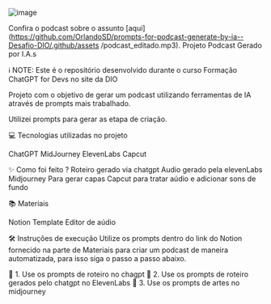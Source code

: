 


![image](https://github.com/OrlandoSD/prompts-for-podcast-generate-by-ia--Desafio-DIO/assets/62121619/ba1848c7-f422-4a60-8d4d-1c22c90d2be4)

Confira o podcast sobre o assunto [aqui](https://github.com/OrlandoSD/prompts-for-podcast-generate-by-ia--Desafio-DIO/.github/assets
/podcast_editado.mp3).
Projeto Podcast Gerado por I.A.s
>
>
ℹ️ NOTE: Este é o repositório desenvolvido durante o curso Formação ChatGPT for Devs no site da DIO
>
>

Projeto com o objetivo de gerar um podcast utilizando ferramentas de IA através de prompts mais trabalhado.

Utilizei prompts para gerar as etapa de criação.

💻 Tecnologias utilizadas no projeto

ChatGPT
MidJourney
ElevenLabs
Capcut

✨ Como foi feito ?
Roteiro gerado via chatgpt
Audio gerado pela elevenLabs
Midjourney Para gerar capas
Capcut para tratar aúdio e adicionar sons de fundo

📚 Materiais

Notion Template
Editor de aúdio

🛠️ Instruções de execução
Utilize os prompts dentro do link do Notion fornecido na parte de Materiais para criar um podcast de maneira automatizada, para isso siga o passo a passo abaixo.


🤖 1. Use os prompts de roteiro no chagpt
🤖 2. Use os prompts de roteiro gerados pelo chatgpt no ElevenLabs
🤖 3. Use os prompts de artes no midjourney
